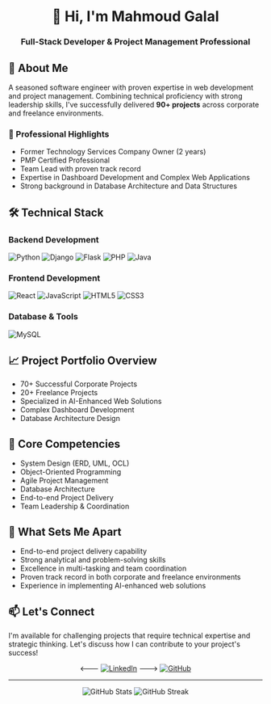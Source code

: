 <div align="center">
  <h1>👋 Hi, I'm Mahmoud Galal</h1>
  <h3>Full-Stack Developer & Project Management Professional</h3>
</div>

## 🚀 About Me
A seasoned software engineer with proven expertise in web development and project management. Combining technical proficiency with strong leadership skills, I've successfully delivered **90+ projects** across corporate and freelance environments.

### 💼 Professional Highlights
- Former Technology Services Company Owner (2 years)
- PMP Certified Professional
- Team Lead with proven track record
- Expertise in Dashboard Development and Complex Web Applications
- Strong background in Database Architecture and Data Structures

## 🛠️ Technical Stack
### Backend Development
![Python](https://img.shields.io/badge/Python-3776AB?style=flat&logo=python&logoColor=white)
![Django](https://img.shields.io/badge/Django-092E20?style=flat&logo=django&logoColor=white)
![Flask](https://img.shields.io/badge/Flask-000000?style=flat&logo=flask&logoColor=white)
![PHP](https://img.shields.io/badge/PHP-777BB4?style=flat&logo=php&logoColor=white)
![Java](https://img.shields.io/badge/Java-ED8B00?style=flat&logo=java&logoColor=white)

### Frontend Development
![React](https://img.shields.io/badge/React-20232A?style=flat&logo=react&logoColor=61DAFB)
![JavaScript](https://img.shields.io/badge/JavaScript-F7DF1E?style=flat&logo=javascript&logoColor=black)
![HTML5](https://img.shields.io/badge/HTML5-E34F26?style=flat&logo=html5&logoColor=white)
![CSS3](https://img.shields.io/badge/CSS3-1572B6?style=flat&logo=css3&logoColor=white)

### Database & Tools
![MySQL](https://img.shields.io/badge/MySQL-005C84?style=flat&logo=mysql&logoColor=white)

## 📈 Project Portfolio Overview
- 70+ Successful Corporate Projects
- 20+ Freelance Projects
- Specialized in AI-Enhanced Web Solutions
- Complex Dashboard Development
- Database Architecture Design

## 💪 Core Competencies
- System Design (ERD, UML, OCL)
- Object-Oriented Programming
- Agile Project Management
- Database Architecture
- End-to-end Project Delivery
- Team Leadership & Coordination

## 🌟 What Sets Me Apart
- End-to-end project delivery capability
- Strong analytical and problem-solving skills
- Excellence in multi-tasking and team coordination
- Proven track record in both corporate and freelance environments
- Experience in implementing AI-enhanced web solutions

## 📫 Let's Connect
I'm available for challenging projects that require technical expertise and strategic thinking. Let's discuss how I can contribute to your project's success!

<div align="center">
  
<--- [![LinkedIn](https://img.shields.io/badge/LinkedIn-0077B5?style=for-the-badge&logo=linkedin&logoColor=white)](your-linkedin-url) --->
[![GitHub](https://img.shields.io/badge/GitHub-100000?style=for-the-badge&logo=github&logoColor=white)](https://github.com/mgalal0)
  
</div>

---
<div align="center">
  <img src="https://github-readme-stats.vercel.app/api?username=mgalal0&show_icons=true&theme=radical" alt="GitHub Stats" />
  <img src="https://github-readme-streak-stats.herokuapp.com/?user=mgalal0&theme=radical" alt="GitHub Streak" />
</div>
